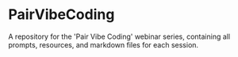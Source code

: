 # PairVibeCoding
A repository for the 'Pair Vibe Coding' webinar series, containing all prompts, resources, and markdown files for each session.
